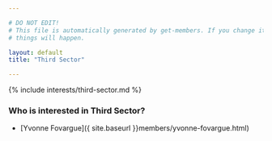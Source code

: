 ```yaml
---

# DO NOT EDIT!
# This file is automatically generated by get-members. If you change it, bad
# things will happen.

layout: default
title: "Third Sector"

---
```


{% include interests/third-sector.md %}

### Who is interested in Third Sector?


* [Yvonne Fovargue]({ site.baseurl }}members/yvonne-fovargue.html)
